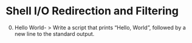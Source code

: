 # Shell I/O Redirection and Filtering
0. Hello World- > Write a script that prints “Hello, World”, followed by a new line to the standard output. 

